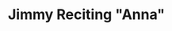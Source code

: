 ---
layout: manifest
title: Jimmy Reciting &quot;Anna&quot;
manifest_name: the-kindergarten-teacher
---